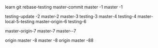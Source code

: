 learn git rebase-testing
master-commit
master -1
master -1

testing-update -2
master-2
master-3
testing-3
master-4
testing-4
master-local-5-testing
master-origin-6
testing-6

master-origin-7
master-7
master--7

origin master -8
master -8
origin master -88
